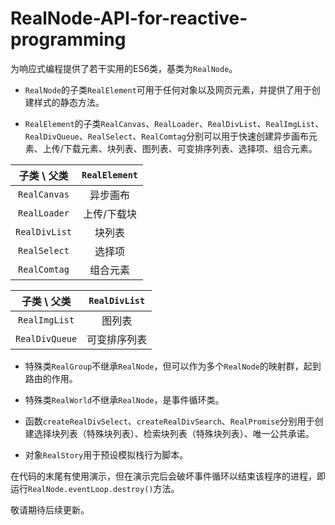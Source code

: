 # RealNode-API-for-reactive-programming
为响应式编程提供了若干实用的ES6类，基类为`RealNode`。

- `RealNode`的子类`RealElement`可用于任何对象以及网页元素，并提供了用于创建样式的静态方法。

- `RealElement`的子类`RealCanvas`、`RealLoader`、`RealDivList`、`RealImgList`、`RealDivQueue`、`RealSelect`、`RealComtag`分别可以用于快速创建异步画布元素、上传/下载元素、块列表、图列表、可变排序列表、选择项、组合元素。

| 子类 \ 父类 | `RealElement` |
| :---: | :---: |
| `RealCanvas` | 异步画布 |
| `RealLoader` | 上传/下载块 |
| `RealDivList` | 块列表 |
| `RealSelect` | 选择项 |
| `RealComtag` | 组合元素 |

| 子类 \ 父类 | `RealDivList` |
| :---: | :---: |
| `RealImgList` | 图列表 |
| `RealDivQueue` | 可变排序列表 |

- 特殊类`RealGroup`不继承`RealNode`，但可以作为多个`RealNode`的映射群，起到路由的作用。

- 特殊类`RealWorld`不继承`RealNode`，是事件循环类。

- 函数`createRealDivSelect`、`createRealDivSearch`、`RealPromise`分别用于创建选择块列表（特殊块列表）、检索块列表（特殊块列表）、唯一公共承诺。

- 对象`RealStory`用于预设模拟栈行为脚本。

在代码的末尾有使用演示，但在演示完后会破坏事件循环以结束该程序的进程，即运行`RealNode.eventLoop.destroy()`方法。

敬请期待后续更新。
